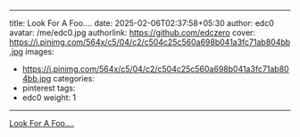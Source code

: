 
---
title: Look For A Foo....
date: 2025-02-06T02:37:58+05:30
author: edc0
avatar: /me/edc0.jpg
authorlink: https://github.com/edczero
cover: https://i.pinimg.com/564x/c5/04/c2/c504c25c560a698b041a3fc71ab804bb.jpg
images:
   - https://i.pinimg.com/564x/c5/04/c2/c504c25c560a698b041a3fc71ab804bb.jpg
categories:
  - pinterest
tags:
  - edc0
weight: 1
---

<!--more-->

[Look For A Foo....](https://in.pinterest.com/pin/91901648640128014/)

	